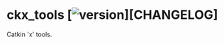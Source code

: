 # ckx_tools [![version](https://img.shields.io/badge/version-0.1.1-blue.svg)][CHANGELOG]

Catkin 'x' tools.
